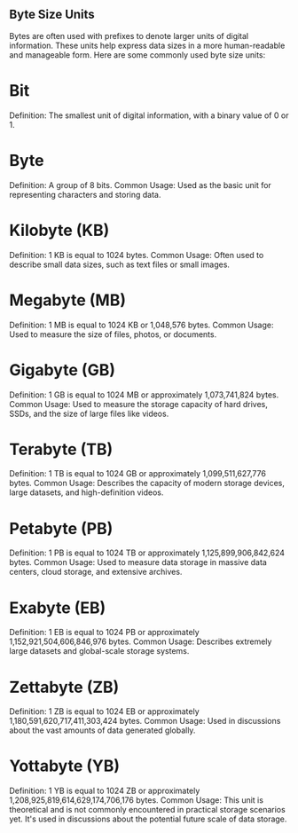 ## Byte Size Units

Bytes are often used with prefixes to denote larger units of digital information. These units help express data sizes in a more human-readable and manageable form. Here are some commonly used byte size units:

# Bit
Definition: The smallest unit of digital information, with a binary value of 0 or 1.
# Byte
Definition: A group of 8 bits.
Common Usage: Used as the basic unit for representing characters and storing data.
# Kilobyte (KB)
Definition: 1 KB is equal to 1024 bytes.
Common Usage: Often used to describe small data sizes, such as text files or small images.
# Megabyte (MB)
Definition: 1 MB is equal to 1024 KB or 1,048,576 bytes.
Common Usage: Used to measure the size of files, photos, or documents.
# Gigabyte (GB)
Definition: 1 GB is equal to 1024 MB or approximately 1,073,741,824 bytes.
Common Usage: Used to measure the storage capacity of hard drives, SSDs, and the size of large files like videos.
# Terabyte (TB)
Definition: 1 TB is equal to 1024 GB or approximately 1,099,511,627,776 bytes.
Common Usage: Describes the capacity of modern storage devices, large datasets, and high-definition videos.
# Petabyte (PB)
Definition: 1 PB is equal to 1024 TB or approximately 1,125,899,906,842,624 bytes.
Common Usage: Used to measure data storage in massive data centers, cloud storage, and extensive archives.
# Exabyte (EB)
Definition: 1 EB is equal to 1024 PB or approximately 1,152,921,504,606,846,976 bytes.
Common Usage: Describes extremely large datasets and global-scale storage systems.
# Zettabyte (ZB)
Definition: 1 ZB is equal to 1024 EB or approximately 1,180,591,620,717,411,303,424 bytes.
Common Usage: Used in discussions about the vast amounts of data generated globally.
# Yottabyte (YB)
Definition: 1 YB is equal to 1024 ZB or approximately 1,208,925,819,614,629,174,706,176 bytes.
Common Usage: This unit is theoretical and is not commonly encountered in practical storage scenarios yet. It's used in discussions about the potential future scale of data storage.
